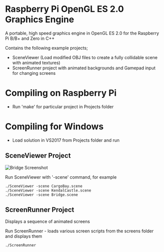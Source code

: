 # Raspberry Pi OpenGL ES 2.0 Graphics Engine

A portable, high speed graphics engine in OpenGL ES 2.0 for the Raspberry Pi B/B+ and Zero in C++

Contains the following example projects;

 - SceneViewer (Load modified OBJ files to create a fully collidable scene with animated textures)
 - ScreenRunner project with animated backgrounds and Gamepad input for changing screens
 
# Compiling on Raspberry Pi

 - Run 'make' for particular project in Projects folder
 
# Compiling for Windows

 - Load solution in VS2017 from Projects folder and run
 
## SceneViewer Project

![Bridge Screenshot](http://www.skillmanmedia.com/images/bridge7.jpg)

Run SceneViewer with '-scene' command, for example

    ./SceneViewer -scene CargoBay.scene
    ./SceneViewer -scene KendalCastle.scene
    ./SceneViewer -scene Bridge.scene
  
## ScreenRunner Project

Displays a sequence of animated screens

Run ScreenRunner - loads various screen scripts from the screens folder and displays them

    ./ScreenRunner

